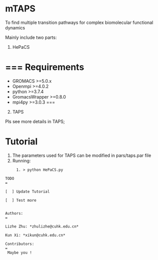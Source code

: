 # mTAPS
To find multiple transition pathways for complex biomolecular functional dynamics

Mainly include two parts:
1. HePaCS

===
Requirements
==
  * GROMACS >=5.0.x
  * Openmpi >=4.0.2
  * python >=3.7.4 
  * GromacsWrapper >=0.8.0
  * mpi4py >=3.0.3
===
2. TAPS 

  Pls see more details in TAPS;   
            
Tutorial
==
  1. The parameters used for TAPS can be modified in pars/taps.par file
  2. Running:
```
     1. > python HePaCS.py                                  

TODO
=

[  ] Update Tutorial

[  ] Test more
 

Authors:
=

Lizhe Zhu: *zhulizhe@cuhk.edu.cn*

Kun Xi: *xikun@cuhk.edu.cn*

Contributors:
=
 Maybe you !
